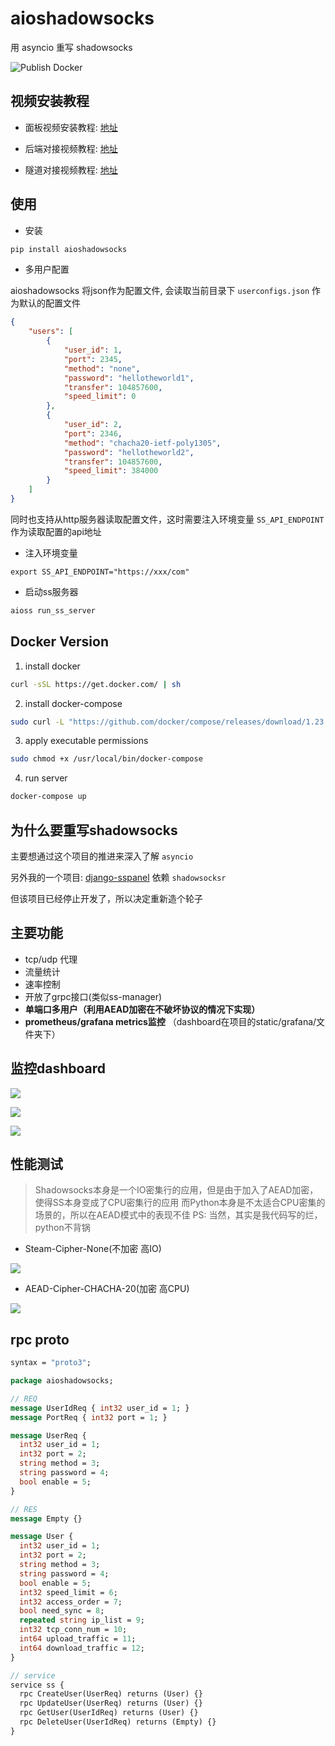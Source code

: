 # aioshadowsocks

用 asyncio 重写 shadowsocks

![Publish Docker](https://github.com/Ehco1996/aioshadowsocks/workflows/Publish%20Docker/badge.svg?branch=master)

## 视频安装教程

* 面板视频安装教程: [地址](https://youtu.be/BRHcdGeufvY)

* 后端对接视频教程: [地址](https://youtu.be/QNbnya1HHU0)

* 隧道对接视频教程: [地址](https://youtu.be/R4U0NZaMUeY)

## 使用

* 安装

``` sh
pip install aioshadowsocks
```

* 多用户配置

aioshadowsocks 将json作为配置文件, 会读取当前目录下 `userconfigs.json` 作为默认的配置文件

``` json
{
    "users": [
        {
            "user_id": 1,
            "port": 2345,
            "method": "none",
            "password": "hellotheworld1",
            "transfer": 104857600,
            "speed_limit": 0
        },
        {
            "user_id": 2,
            "port": 2346,
            "method": "chacha20-ietf-poly1305",
            "password": "hellotheworld2",
            "transfer": 104857600,
            "speed_limit": 384000
        }
    ]
}
```

同时也支持从http服务器读取配置文件，这时需要注入环境变量 `SS_API_ENDPOINT` 作为读取配置的api地址

* 注入环境变量

 `export SS_API_ENDPOINT="https://xxx/com"`

* 启动ss服务器

``` bash
aioss run_ss_server
```

## Docker Version

1. install docker

``` sh
curl -sSL https://get.docker.com/ | sh
```

2. install docker-compose

``` sh
sudo curl -L "https://github.com/docker/compose/releases/download/1.23.2/docker-compose-$(uname -s)-$(uname -m)" -o /usr/local/bin/docker-compose
```

3. apply executable permissions

``` sh
sudo chmod +x /usr/local/bin/docker-compose
```

4. run server

``` sh
docker-compose up
```

## 为什么要重写shadowsocks

主要想通过这个项目的推进来深入了解 `asyncio`

另外我的一个项目: [django-sspanel](https://github.com/Ehco1996/django-sspanel) 依赖 `shadowsocksr`

但该项目已经停止开发了，所以决定重新造个轮子

## 主要功能

* tcp/udp 代理
* 流量统计
* 速率控制
* 开放了grpc接口(类似ss-manager)
* **单端口多用户（利用AEAD加密在不破坏协议的情况下实现）**
* **prometheus/grafana metrics监控** （dashboard在项目的static/grafana/文件夹下）

## 监控dashboard

![](static/images/1.png)

![](statoc/images/2.png)

![](static/images/3.png)

## 性能测试

> Shadowsocks本身是一个IO密集行的应用，但是由于加入了AEAD加密，使得SS本身变成了CPU密集行的应用
> 而Python本身是不太适合CPU密集的场景的，所以在AEAD模式中的表现不佳
> PS: 当然，其实是我代码写的烂，python不背锅

* Steam-Cipher-None(不加密 高IO)

![](static/images/stream-none.png)

* AEAD-Cipher-CHACHA-20(加密 高CPU)

![](static/images/aead-chacha-20-ietf-poly-1305.png)

## rpc proto

``` protobuf
syntax = "proto3";

package aioshadowsocks;

// REQ
message UserIdReq { int32 user_id = 1; }
message PortReq { int32 port = 1; }

message UserReq {
  int32 user_id = 1;
  int32 port = 2;
  string method = 3;
  string password = 4;
  bool enable = 5;
}

// RES
message Empty {}

message User {
  int32 user_id = 1;
  int32 port = 2;
  string method = 3;
  string password = 4;
  bool enable = 5;
  int32 speed_limit = 6;
  int32 access_order = 7;
  bool need_sync = 8;
  repeated string ip_list = 9;
  int32 tcp_conn_num = 10;
  int64 upload_traffic = 11;
  int64 download_traffic = 12;
}

// service
service ss {
  rpc CreateUser(UserReq) returns (User) {}
  rpc UpdateUser(UserReq) returns (User) {}
  rpc GetUser(UserIdReq) returns (User) {}
  rpc DeleteUser(UserIdReq) returns (Empty) {}
}
```
